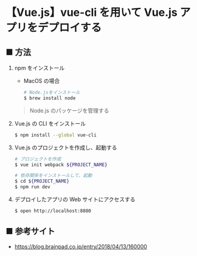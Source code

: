 # 【Vue.js】vue-cli を用いて Vue.js アプリをデプロイする

## ■ 方法

1. npm をインストール
    - MacOS の場合
        ```sh
        # Node.jsをインストール
        $ brew install node
        ```

    > Node.js のパッケージを管理する

1. Vue.js の CLI をインストール
    ```sh
    $ npm install --global vue-cli
    ```

1. Vue.js のプロジェクトを作成し、起動する
    ```sh
    # プロジェクトを作成
    $ vue init webpack ${PROJECT_NAME}

    # 依存関係をインストールして、起動
    $ cd ${PROJECT_NAME}
    $ npm run dev
    ```

1. デプロイしたアプリの Web サイトにアクセスする
    ```sh
    $ open http://localhost:8080
    ```

## ■ 参考サイト
- https://blog.brainpad.co.jp/entry/2018/04/13/160000
